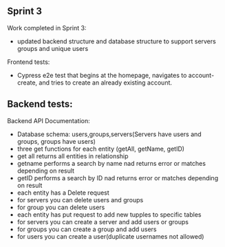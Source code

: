 ## Sprint 3

Work completed in Sprint 3:
  - updated backend structure and database structure to support servers groups and unique users

Frontend tests:
  - Cypress e2e test that begins at the homepage, navigates to account-create, and tries to create an already existing account.

Backend tests:
  - 

Backend API Documentation:
  - Database schema: users,groups,servers(Servers have users and groups, groups have users)
  - three get functions for each entity (getAll, getName, getID) 
  - get all returns all entities in relationship
  - getname performs a search by name nad returns error or matches depending on result
  - getID performs a search by ID nad returns error or matches depending on result
  - each entity has a Delete request
  - for servers you can delete users and groups
  - for group you can delete users
  - each entity has put request to add new tupples to specific tables
  - for servers you can create a server and add users or groups
  - for groups you can create a group and add users
  - for users you can create a user(duplicate usernames not allowed)
